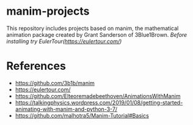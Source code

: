 # manim-projects
This repository includes projects based on manim, the mathematical animation package created by Grant Sanderson of 3Blue1Brown. 
*Before installing try EulerTour(https://eulertour.com/)*
# References
* https://github.com/3b1b/manim
* https://eulertour.com/
* https://github.com/Elteoremadebeethoven/AnimationsWithManim
* https://talkingphysics.wordpress.com/2019/01/08/getting-started-animating-with-manim-and-python-3-7/
* https://github.com/malhotra5/Manim-Tutorial#Basics
